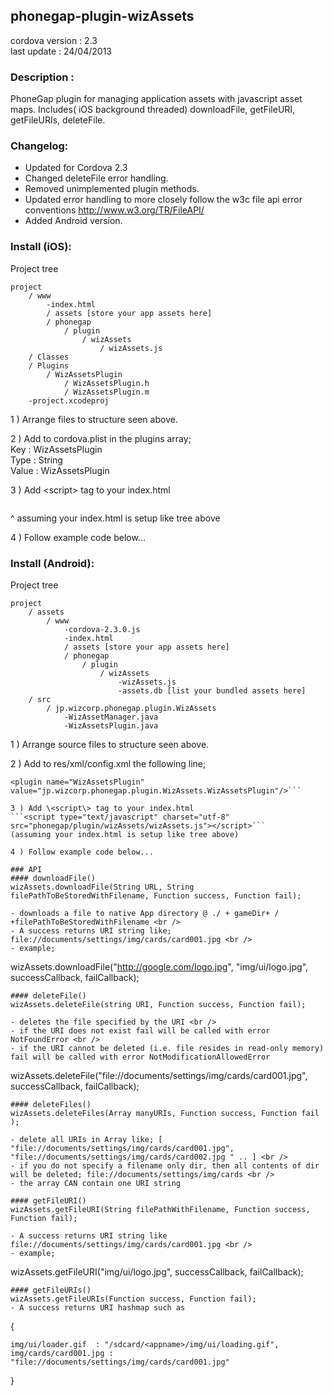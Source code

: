 

## phonegap-plugin-wizAssets 

cordova version : 2.3<br />
last update : 24/04/2013<br />

### Description :

PhoneGap plugin for managing application assets with javascript asset maps. Includes( iOS background threaded) downloadFile, getFileURI, getFileURIs, deleteFile.

### Changelog: 

- Updated for Cordova 2.3
- Changed deleteFile error handling.
- Removed unimplemented plugin methods.
- Updated error handling to more closely follow the w3c file api error
  conventions http://www.w3.org/TR/FileAPI/
- Added Android version.

### Install (iOS):

Project tree<br />

```
project
	/ www
		-index.html
		/ assets [store your app assets here]
		/ phonegap
			/ plugin
				/ wizAssets
					/ wizAssets.js	
	/ Classes
	/ Plugins
		/ WizAssetsPlugin
			/ WizAssetsPlugin.h
			/ WizAssetsPlugin.m
	-project.xcodeproj
```



1 ) Arrange files to structure seen above.

2 ) Add to cordova.plist in the plugins array;<br />
Key : WizAssetsPlugin<br />
Type : String<br />
Value : WizAssetsPlugin<br />

3 ) Add \<script\> tag to your index.html

``` <script type="text/javascript" charset="utf-8" src="phonegap/plugin/wizAssets/wizAssets.js"></script>
```

^ assuming your index.html is setup like tree above


4 ) Follow example code below...






### Install (Android):

Project tree<br />

```
project
	/ assets
		/ www
			-cordova-2.3.0.js
			-index.html
			/ assets [store your app assets here]
			/ phonegap
				/ plugin
					/ wizAssets
						-wizAssets.js
						-assets.db [list your bundled assets here]
	/ src
		/ jp.wizcorp.phonegap.plugin.WizAssets
			-WizAssetManager.java
			-WizAssetsPlugin.java
```
1 ) Arrange source files to structure seen above.

2 ) Add to res/xml/config.xml the following line;
```
<plugin name="WizAssetsPlugin" value="jp.wizcorp.phonegap.plugin.WizAssets.WizAssetsPlugin"/>```

3 ) Add \<script\> tag to your index.html
```<script type="text/javascript" charset="utf-8" src="phonegap/plugin/wizAssets/wizAssets.js"></script>```
(assuming your index.html is setup like tree above)

4 ) Follow example code below...

### API
#### downloadFile()
wizAssets.downloadFile(String URL, String filePathToBeStoredWithFilename, Function success, Function fail);

- downloads a file to native App directory @ ./ + gameDir+ / +filePathToBeStoredWithFilename <br />
- A success returns URI string like; file://documents/settings/img/cards/card001.jpg <br />
- example;

``` 
wizAssets.downloadFile("http://google.com/logo.jpg", "img/ui/logo.jpg", successCallback, failCallback);
```
#### deleteFile()
wizAssets.deleteFile(string URI, Function success, Function fail);

- deletes the file specified by the URI <br />
- if the URI does not exist fail will be called with error NotFoundError <br />
- if the URI cannot be deleted (i.e. file resides in read-only memory) fail will be called with error NotModificationAllowedError

```
wizAssets.deleteFile("file://documents/settings/img/cards/card001.jpg", successCallback, failCallback);
```
#### deleteFiles()
wizAssets.deleteFiles(Array manyURIs, Function success, Function fail );

- delete all URIs in Array like; [ "file://documents/settings/img/cards/card001.jpg", "file://documents/settings/img/cards/card002.jpg " .. ] <br />
- if you do not specify a filename only dir, then all contents of dir will be deleted; file://documents/settings/img/cards <br />
- the array CAN contain one URI string

#### getFileURI()
wizAssets.getFileURI(String filePathWithFilename, Function success, Function fail);

- A success returns URI string like file://documents/settings/img/cards/card001.jpg <br />
- example;

```
wizAssets.getFileURI("img/ui/logo.jpg", successCallback, failCallback);
```
#### getFileURIs()
wizAssets.getFileURIs(Function success, Function fail);
- A success returns URI hashmap such as

```
{

    img/ui/loader.gif  : "/sdcard/<appname>/img/ui/loading.gif", 
    img/cards/card001.jpg : "file://documents/settings/img/cards/card001.jpg" 

} 
```
